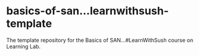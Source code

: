 # basics-of-san...learnwithsush-template
The template repository for the Basics of SAN...#LearnWithSush course on Learning Lab.
